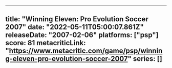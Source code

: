 
---
title: "Winning Eleven: Pro Evolution Soccer 2007"
date: "2022-05-11T05:00:07.861Z"
releaseDate: "2007-02-06"
platforms: ["psp"]
score: 81
metacriticLink: "https://www.metacritic.com/game/psp/winning-eleven-pro-evolution-soccer-2007"
series: []
---
